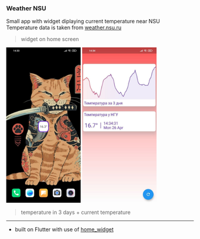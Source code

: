 ### Weather NSU

Small app with  widget diplaying current temperature near NSU<br>
Temperature data is taken from [weather.nsu.ru](http://weather.nsu.ru/ "weather.nsu.ru")

> widget on home screen

<img src="https://github.com/Altair200333/weather_nsu/blob/main/images/photo_2021-04-26_14-53-06.jpg?raw=true" alt="drawing" width="200"/> </span><img src="https://github.com/Altair200333/weather_nsu/blob/main/images/photo_2021-04-26_14-53-18.jpg?raw=true" alt="drawing" width="200"/>

> temperature in 3 days + current temperature

------------

- built on Flutter with use of [home_widget](https://github.com/ABausG/home_widget "home_widget")